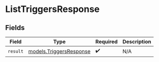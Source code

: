 # ListTriggersResponse


## Fields

| Field                                                    | Type                                                     | Required                                                 | Description                                              |
| -------------------------------------------------------- | -------------------------------------------------------- | -------------------------------------------------------- | -------------------------------------------------------- |
| `result`                                                 | [models.TriggersResponse](../models/triggersresponse.md) | :heavy_check_mark:                                       | N/A                                                      |